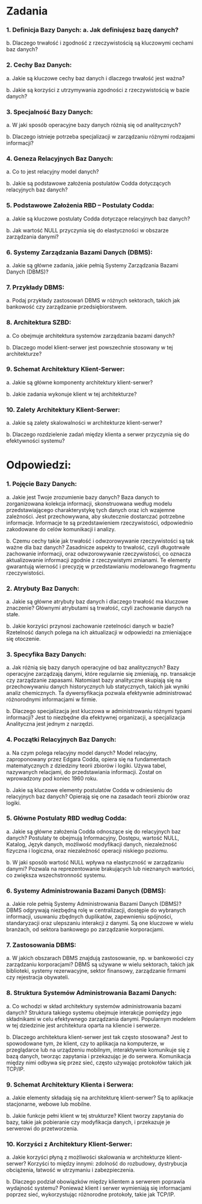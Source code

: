 # Zadania 
### 1. Definicja Bazy Danych: a. Jak definiujesz bazę danych? 
b. Dlaczego trwałość i zgodność z rzeczywistością są kluczowymi cechami baz danych? 

### 2. Cechy Baz Danych: 
a. Jakie są kluczowe cechy baz danych i dlaczego trwałość jest ważna? 

b. Jakie są korzyści z utrzymywania zgodności z rzeczywistością w bazie danych? 

### 3. Specjalność Bazy Danych: 
a. W jaki sposób operacyjne bazy danych różnią się od analitycznych? 

b. Dlaczego istnieje potrzeba specjalizacji w zarządzaniu różnymi rodzajami informacji? 

### 4. Geneza Relacyjnych Baz Danych: 
a. Co to jest relacyjny model danych? 

b. Jakie są podstawowe założenia postulatów Codda dotyczących relacyjnych baz danych? 

### 5. Podstawowe Założenia RBD – Postulaty Codda: 
a. Jakie są kluczowe postulaty Codda dotyczące relacyjnych baz danych? 

b. Jak wartość NULL przyczynia się do elastyczności w obszarze zarządzania danymi? 

### 6. Systemy Zarządzania Bazami Danych (DBMS): 
a. Jakie są główne zadania, jakie pełnią Systemy Zarządzania Bazami Danych (DBMS)? 

### 7. Przykłady DBMS: 
a. Podaj przykłady zastosowań DBMS w różnych sektorach, takich jak bankowość czy zarządzanie przedsiębiorstwem. 

### 8. Architektura SZBD: 
a. Co obejmuje architektura systemów zarządzania bazami danych? 

b. Dlaczego model klient-serwer jest powszechnie stosowany w tej architekturze? 

### 9. Schemat Architektury Klient-Serwer: 
a. Jakie są główne komponenty architektury klient-serwer? 

b. Jakie zadania wykonuje klient w tej architekturze? 

### 10. Zalety Architektury Klient-Serwer: 
a. Jakie są zalety skalowalności w architekturze klient-serwer? 

b. Dlaczego rozdzielenie zadań między klienta a serwer przyczynia się do efektywności systemu? 



# Odpowiedzi:


### 1.	Pojęcie Bazy Danych: 
a. Jakie jest Twoje zrozumienie bazy danych?
Baza danych to zorganizowana kolekcja informacji, skonstruowana według modelu przedstawiającego charakterystykę tych danych oraz ich wzajemne zależności. Jest przechowywana, aby skutecznie dostarczać potrzebne informacje. Informacje te są przedstawieniem rzeczywistości, odpowiednio zakodowane do celów komunikacji i analizy.

b. Czemu cechy takie jak trwałość i odwzorowywanie rzeczywistości są tak ważne dla baz danych?
Zasadnicze aspekty to trwałość, czyli długotrwałe zachowanie informacji, oraz odwzorowywanie rzeczywistości, co oznacza aktualizowanie informacji zgodnie z rzeczywistymi zmianami. Te elementy gwarantują wierność i precyzję w przedstawianiu modelowanego fragmentu rzeczywistości.

### 2.	Atrybuty Baz Danych: 
a. Jakie są główne atrybuty baz danych i dlaczego trwałość ma kluczowe znaczenie?
Głównymi atrybutami są trwałość, czyli zachowanie danych na stałe.

b. Jakie korzyści przynosi zachowanie rzetelności danych w bazie?
Rzetelność danych polega na ich aktualizacji w odpowiedzi na zmieniające się otoczenie.

### 3.	Specyfika Bazy Danych: 
a. Jak różnią się bazy danych operacyjne od baz analitycznych?
Bazy operacyjne zarządzają danymi, które regularnie się zmieniają, np. transakcje czy zarządzanie zapasami. Natomiast bazy analityczne skupiają się na przechowywaniu danych historycznych lub statycznych, takich jak wyniki analiz chemicznych. Ta dywersyfikacja pozwala efektywnie administrować różnorodnymi informacjami w firmie.

b. Dlaczego specjalizacja jest kluczowa w administrowaniu różnymi typami informacji?
Jest to niezbędne dla efektywnej organizacji, a specjalizacja Analityczna jest jednym z narzędzi.

### 4.	Początki Relacyjnych Baz Danych: 
a. Na czym polega relacyjny model danych?
Model relacyjny, zaproponowany przez Edgara Codda, opiera się na fundamentach matematycznych z dziedziny teorii zbiorów i logiki. Używa tabel, nazywanych relacjami, do przedstawiania informacji. Został on wprowadzony pod koniec 1960 roku.

b. Jakie są kluczowe elementy postulatów Codda w odniesieniu do relacyjnych baz danych?
Opierają się one na zasadach teorii zbiorów oraz logiki.

### 5.	Główne Postulaty RBD według Codda: 
a. Jakie są główne założenia Codda odnoszące się do relacyjnych baz danych?
Postulaty te obejmują Informacyjny, Dostępu, wartość NULL, Katalog, Język danych, możliwość modyfikacji danych, niezależność fizyczna i logiczna, oraz niezależność operacji niskiego poziomu.

b. W jaki sposób wartość NULL wpływa na elastyczność w zarządzaniu danymi?
Pozwala na reprezentowanie brakujących lub nieznanych wartości, co zwiększa wszechstronność systemu.

### 6.	Systemy Administrowania Bazami Danych (DBMS): 
a. Jakie role pełnią Systemy Administrowania Bazami Danych (DBMS)?
DBMS odgrywają niezbędną rolę w centralizacji, dostępie do wybranych informacji, usuwaniu zbędnych duplikatów, zapewnieniu spójności, standaryzacji oraz ulepszaniu interakcji z danymi. Są one kluczowe w wielu branżach, od sektora bankowego po zarządzanie korporacjami.

### 7.	Zastosowania DBMS: 
a. W jakich obszarach DBMS znajdują zastosowanie, np. w bankowości czy zarządzaniu korporacjami?
DBMS są używane w wielu sektorach, takich jak biblioteki, systemy rezerwacyjne, sektor finansowy, zarządzanie firmami czy rejestracja obywateli.

### 8.	Struktura Systemów Administrowania Bazami Danych: 
a. Co wchodzi w skład architektury systemów administrowania bazami danych?
Struktura takiego systemu obejmuje interakcje pomiędzy jego składnikami w celu efektywnego zarządzania danymi. Popularnym modelem w tej dziedzinie jest architektura oparta na kliencie i serwerze.

b. Dlaczego architektura klient-serwer jest tak często stosowana?
Jest to spowodowane tym, że klient, czy to aplikacja na komputerze, w przeglądarce lub na urządzeniu mobilnym, interaktywnie komunikuje się z bazą danych, tworząc zapytania i przekazując je do serwera. Komunikacja między nimi odbywa się przez sieć, często używając protokołów takich jak TCP/IP.

### 9.	Schemat Architektury Klienta i Serwera: 
a. Jakie elementy składają się na architekturę klient-serwer?
Są to aplikacje stacjonarne, webowe lub mobilne.

b. Jakie funkcje pełni klient w tej strukturze?
Klient tworzy zapytania do bazy, takie jak pobieranie czy modyfikacja danych, i przekazuje je serwerowi do przetworzenia.

### 10.	Korzyści z Architektury Klient-Serwer: 
a. Jakie korzyści płyną z możliwości skalowania w architekturze klient-serwer?
Korzyści to między innymi: zdolność do rozbudowy, dystrybucja obciążenia, łatwość w utrzymaniu i zabezpieczenia.

b. Dlaczego podział obowiązków między klientem a serwerem poprawia wydajność systemu?
Ponieważ klient i serwer wymieniają się informacjami poprzez sieć, wykorzystując różnorodne protokoły, takie jak TCP/IP.
